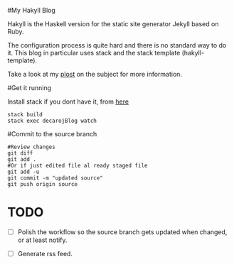 #My Hakyll Blog


Hakyll is the Haskell version for the static site generator Jekyll based on Ruby.

The configuration process is quite hard and there is no standard way to do it. This blog in particular
uses stack and the stack template (hakyll-template).

Take a look at my [plost](https://danielcardonarojas.github.io/posts/configure_hakyll.html) on the subject for more information.


#Get it running

Install stack if you dont have it, from [here](https://docs.haskellstack.org/en/stable/README/)

```shell
stack build 
stack exec decarojBlog watch
```

#Commit to the source branch


```shell
#Review changes
git diff
git add .
#Or if just edited file al ready staged file
git add -u
git commit -m "updated source"
git push origin source
```


TODO
====

- [ ] Polish the workflow so the source branch gets updated when changed, or at least notify.
- [ ] Generate rss feed.



